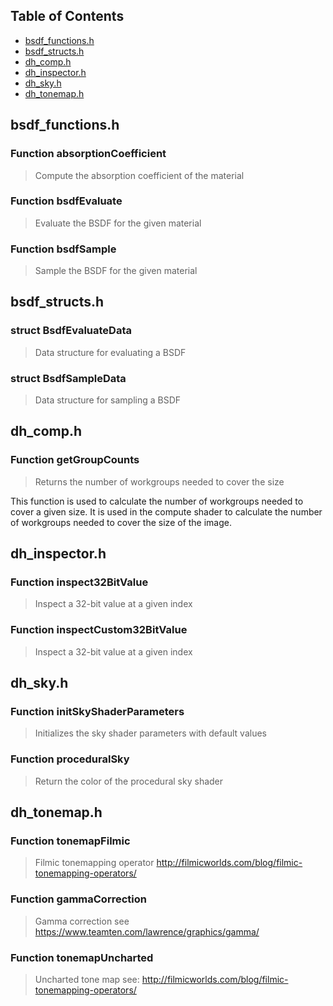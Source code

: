 ## Table of Contents
- [bsdf_functions.h](#bsdf_functionsh)
- [bsdf_structs.h](#bsdf_structsh)
- [dh_comp.h](#dh_comph)
- [dh_inspector.h](#dh_inspectorh)
- [dh_sky.h](#dh_skyh)
- [dh_tonemap.h](#dh_tonemaph)

## bsdf_functions.h
### Function absorptionCoefficient

>  Compute the absorption coefficient of the material
### Function bsdfEvaluate

>  Evaluate the BSDF for the given material
### Function bsdfSample

>  Sample the BSDF for the given material

## bsdf_structs.h
### struct BsdfEvaluateData

>  Data structure for evaluating a BSDF
### struct BsdfSampleData

>  Data structure for sampling a BSDF

## dh_comp.h
### Function getGroupCounts

>  Returns the number of workgroups needed to cover the size

This function is used to calculate the number of workgroups needed to cover a given size. It is used in the compute shader to calculate the number of workgroups needed to cover the size of the image.

## dh_inspector.h
### Function inspect32BitValue

>  Inspect a 32-bit value at a given index
### Function inspectCustom32BitValue

>  Inspect a 32-bit value at a given index

## dh_sky.h
### Function initSkyShaderParameters

>  Initializes the sky shader parameters with default values
### Function proceduralSky

>  Return the color of the procedural sky shader

## dh_tonemap.h
### Function tonemapFilmic

>  Filmic tonemapping operator
http://filmicworlds.com/blog/filmic-tonemapping-operators/
### Function gammaCorrection

>  Gamma correction
see https://www.teamten.com/lawrence/graphics/gamma/
### Function tonemapUncharted

>  Uncharted tone map
see: http://filmicworlds.com/blog/filmic-tonemapping-operators/
